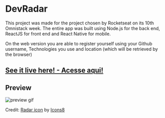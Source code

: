 # DevRadar

This project was made for the project chosen by Rocketseat on its 10th Omnistack week. The entire app was built using Node.js for the back end, ReactJS for front end and React Native for mobile.

On the web version you are able to register yourself using your Github username, Technologies you use and location (which will be retrieved by the browser)

## [See it live here! - Acesse aqui!](https://poowoo-devradar.netlify.com/)

## Preview
![preview gif](https://github.com/PooWoox/so10-devradar-react/blob/master/dev_radar_preview.gif?raw=true)

Credit: <a target="_blank" href="https://icons8.com.br/icons/set/radar">Radar icon</a> by <a target="_blank" href="https://icons8.com.br">Icons8</a>
